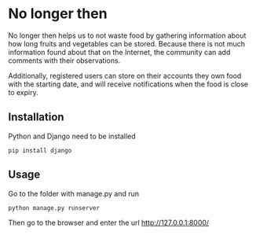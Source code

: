 # No longer then

No longer then helps us to not waste food by gathering information 
about how long fruits and vegetables can be stored. Because there is not much 
information found about that on the Internet, the community can add comments 
with their observations.

Additionally, registered users can store on their accounts they own food with 
the starting date, and will receive notifications when the food is close to expiry.

## Installation
Python and Django need to be installed

`pip install django` 

## Usage
Go to the folder  with manage.py and run

`python manage.py runserver`

Then go to the browser and enter the url http://127.0.0.1:8000/

